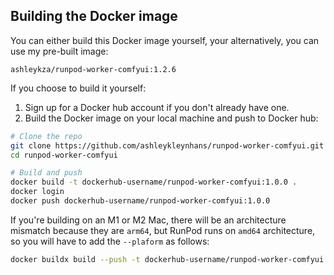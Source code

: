 ## Building the Docker image

You can either build this Docker image yourself, your alternatively,
you can use my pre-built image:

```
ashleykza/runpod-worker-comfyui:1.2.6
```

If you choose to build it yourself:

1. Sign up for a Docker hub account if you don't already have one.
2. Build the Docker image on your local machine and push to Docker hub:
```bash
# Clone the repo
git clone https://github.com/ashleykleynhans/runpod-worker-comfyui.git
cd runpod-worker-comfyui

# Build and push
docker build -t dockerhub-username/runpod-worker-comfyui:1.0.0 .
docker login
docker push dockerhub-username/runpod-worker-comfyui:1.0.0
```

If you're building on an M1 or M2 Mac, there will be an architecture
mismatch because they are `arm64`, but RunPod runs on `amd64`
architecture, so you will have to add the `--plaform` as follows:

```bash
docker buildx build --push -t dockerhub-username/runpod-worker-comfyui:1.0.0 . --platform linux/amd64
```
